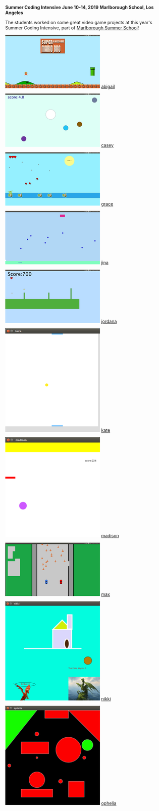 __Summer Coding Intensive__
__June 10-14, 2019__
__Marlborough School, Los Angeles__

The students worked on some great video game projects at this year's Summer
Coding Intensive, part of 
[Marlborough Summer School](https://www.marlboroughsummer.org/)!

![](abigail_300.png)
[abigail](abigail)

![](casey_300.png)
[casey](casey)

![](grace_300.png)
[grace](grace)

![](jina_300.png)
[jina](jina)

![](jordana_300.png)
[jordana](jordana)

![](kate_300.png)
[kate](kate)

![](madison_300.png)
[madison](madison)

![](max_300.png)
[max](max)

![](nikki_300.png)
[nikki](nikki)

![](ophelia_300.png)
[ophelia](ophelia)



